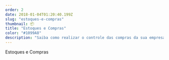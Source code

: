 ```yaml
---
order: 2
date: 2018-01-04T01:20:40.199Z
slug: "estoques-e-compras"
thumbnail: 📦
title: "Estoques e Compras"
color: "#1099A8"
description: "Saiba como realizar o controle das compras da sua empresa com wEstoque! Tenha informações precisas sobre: sistema PDV, emissão de pedidos, orçamento de venda e muito mais."
---
```


Estoques e Compras